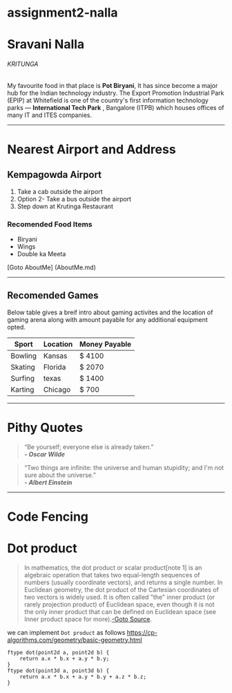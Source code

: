 # assignment2-nalla

# Sravani Nalla

###### KRITUNGA

 My favourite food in that place is **Pot Biryani**, It has since become a major hub for the Indian technology industry. The Export Promotion Industrial Park (EPIP) at Whitefield is one of the country's first information technology parks — **International Tech Park** , Bangalore (ITPB) which houses offices of many IT and ITES companies.

 <hr>
 
 # Nearest Airport and Address

 ## Kempagowda Airport

 1. Take a cab outside the airport
 2. Option 2- Take a bus outside the airport
 3. Step down at Krutinga Restaurant


### Recomended Food Items

* Biryani
* Wings 
* Double ka Meeta

[Goto AboutMe] (AboutMe.md)


<hr>

## Recomended Games

Below table gives a breif intro about gaming activites and the location of gaming arena along with amount payable for any additional equipment opted.


|Sport | Location | Money Payable|
|  ---  |   ---   | :--- |
|Bowling| Kansas | $ 4100|
|Skating| Florida | $ 2070|
|Surfing| texas | $ 1400|
|Karting| Chicago | $ 700|

<hr>

# Pithy Quotes

> “Be yourself; everyone else is already taken.”<br>
>***- Oscar Wilde***

>“Two things are infinite: the universe and human stupidity; and I'm not sure about the universe.”<br>
>***- Albert Einstein***

<hr>

# Code Fencing

# Dot product

>In mathematics, the dot product or scalar product[note 1] is an algebraic operation that takes two equal-length sequences of numbers (usually coordinate vectors), and returns a single number. In Euclidean geometry, the dot product of the Cartesian coordinates of two vectors is widely used. It is often called "the" inner product (or rarely projection product) of Euclidean space, even though it is not the only inner product that can be defined on Euclidean space (see Inner product space for more).[-Goto Source](https://en.wikipedia.org/wiki/Dot_product).

we can implement `Dot product` as follows <https://cp-algorithms.com/geometry/basic-geometry.html>

```
ftype dot(point2d a, point2d b) {
    return a.x * b.x + a.y * b.y;
}
ftype dot(point3d a, point3d b) {
    return a.x * b.x + a.y * b.y + a.z * b.z;
}
```